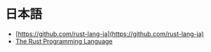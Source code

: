 # 日本語

- [https://github.com/rust-lang-ja](https://github.com/rust-lang-ja)
- [The Rust Programming Language](https://doc.rust-jp.rs/book/second-edition/)
